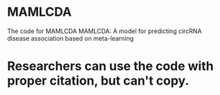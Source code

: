# MAMLCDA
The code for MAMLCDA
MAMLCDA: A model for predicting circRNA disease association based on meta-learning
# Researchers can use the code with proper citation, but can't copy.
